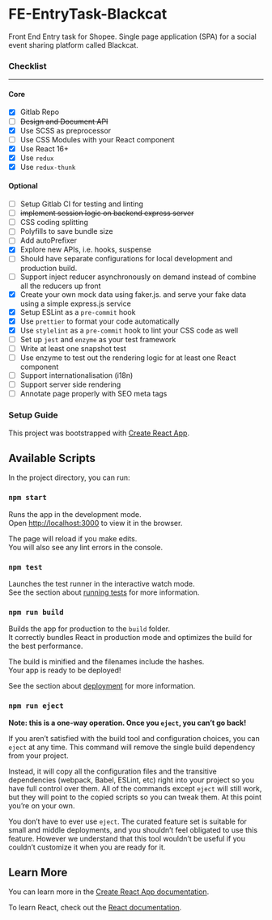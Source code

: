 # FE-EntryTask-Blackcat

Front End Entry task for Shopee. Single page application (SPA) for a social event sharing platform called Blackcat.

### Checklist
---
#### **Core**
- [x] Gitlab Repo
- [ ] ~~Design and Document API~~
- [x] Use SCSS as preprocessor
- [ ] Use CSS Modules with your React component
- [x] Use React 16+
- [x] Use `redux`
- [x] Use `redux-thunk`

#### **Optional**
- [ ] Setup Gitlab CI for testing and linting
- [ ] ~~implement session logic on backend express server~~
- [ ] CSS coding splitting
- [ ] Polyfills to save bundle size
- [ ] Add autoPrefixer
- [x] Explore new APIs, i.e. hooks, suspense
- [ ] Should have separate configurations for local development and production build.
- [ ] Support inject reducer asynchronously on demand instead of combine all the reducers up front
- [x] Create your own mock data using faker.js. and serve your fake data using a simple express.js service
- [x] Setup ESLint as a `pre-commit` hook
- [x] Use `prettier` to format your code automatically
- [x] Use `stylelint` as a `pre-commit` hook to lint your CSS code as well
- [ ] Set up `jest` and `enzyme` as your test framework
- [ ] Write at least one snapshot test
- [ ] Use enzyme to test out the rendering logic for at least one React component
- [ ] Support internationalisation (i18n)
- [ ] Support server side rendering
- [ ] Annotate page properly with SEO meta tags

### Setup Guide
This project was bootstrapped with [Create React App](https://github.com/facebook/create-react-app).

## Available Scripts

In the project directory, you can run:

### `npm start`

Runs the app in the development mode.<br />
Open [http://localhost:3000](http://localhost:3000) to view it in the browser.

The page will reload if you make edits.<br />
You will also see any lint errors in the console.

### `npm test`

Launches the test runner in the interactive watch mode.<br />
See the section about [running tests](https://facebook.github.io/create-react-app/docs/running-tests) for more information.

### `npm run build`

Builds the app for production to the `build` folder.<br />
It correctly bundles React in production mode and optimizes the build for the best performance.

The build is minified and the filenames include the hashes.<br />
Your app is ready to be deployed!

See the section about [deployment](https://facebook.github.io/create-react-app/docs/deployment) for more information.

### `npm run eject`

**Note: this is a one-way operation. Once you `eject`, you can’t go back!**

If you aren’t satisfied with the build tool and configuration choices, you can `eject` at any time. This command will remove the single build dependency from your project.

Instead, it will copy all the configuration files and the transitive dependencies (webpack, Babel, ESLint, etc) right into your project so you have full control over them. All of the commands except `eject` will still work, but they will point to the copied scripts so you can tweak them. At this point you’re on your own.

You don’t have to ever use `eject`. The curated feature set is suitable for small and middle deployments, and you shouldn’t feel obligated to use this feature. However we understand that this tool wouldn’t be useful if you couldn’t customize it when you are ready for it.

## Learn More

You can learn more in the [Create React App documentation](https://facebook.github.io/create-react-app/docs/getting-started).

To learn React, check out the [React documentation](https://reactjs.org/).